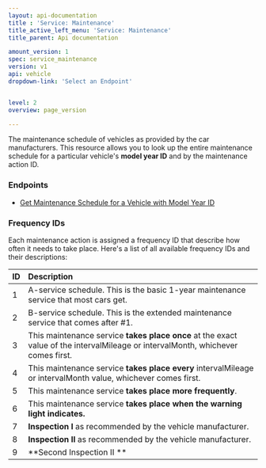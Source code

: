 ```yaml
---
layout: api-documentation
title : 'Service: Maintenance'
title_active_left_menu: 'Service: Maintenance'
title_parent: Api documentation

amount_version: 1
spec: service_maintenance
version: v1
api: vehicle
dropdown-link: 'Select an Endpoint'


level: 2
overview: page_version

---
```


<div class="info-message">
    The maintenance schedule of vehicles as provided by the car manufacturers. This resource allows you to look up the entire maintenance schedule for a particular vehicle's <strong>model year ID</strong> and by the maintenance action ID.
</div>

### Endpoints

* [Get Maintenance Schedule for a Vehicle with Model Year ID](/api-documentation/vehicle/service_maintenance/v1/02_actionrepository/findbymodelyearid/api-description.html)

### Frequency IDs

Each maintenance action is assigned a frequency ID that describe how often it needs to take place. Here's a list of all available frequency IDs and their descriptions:
                                                                                      
| ID        | Description                                                                                                                      |
|:----------|:---------------------------------------------------------------------------------------------------------------------------------|
| 1         | A-service schedule. This is the basic 1-year maintenance service that most cars get.                                             |
| 2         | B-service schedule. This is the extended maintenance service that comes after #1.                                                |
| 3         | This maintenance service **takes place once** at the exact value of the intervalMileage or intervalMonth, whichever comes first. |
| 4         | This maintenance service **takes place every** intervalMileage or intervalMonth value, whichever comes first.                    |
| 5         | This maintenance service **takes place more frequently**.                                                                        |
| 6         | This maintenance service **takes place when the warning light indicates.**                                                       |
| 7         | **Inspection I** as recommended by the vehicle manufacturer.                                                                     |
| 8         | **Inspection II** as recommended by the vehicle manufacturer.                                                                    |
| 9         | **Second Inspection II **                                                                                                        |
